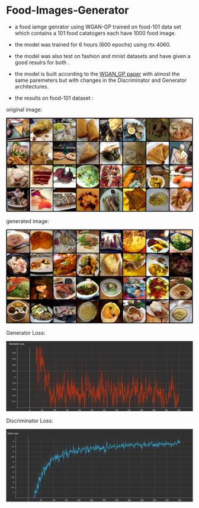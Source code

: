 
# Food-Images-Generator

- a food iamge genrator using WGAN-GP trained on food-101 data set which contains a 101 food catatogers each have 1000 food image.

- the model was trained for 6 hours (600 epochs) using rtx 4060.

- the model was also test on fashion and mnist datasets and have given a good resulrs for both .

- the model is built according to the [WGAN_GP paper](https://arxiv.org/pdf/1704.00028v3) with almost the same paremeters but with changes in the Discriminator and Generator architectures.

- the results on food-101 dataset :

original image:

![screenshot](results/original_image.png)

generated image:

![screenshot](results/generated_image.png)

   Generator Loss:

![screenshot](results/Generator_Loss.png)

   Discriminator Loss:

![screenshot](results/Discriminator_Loss.png)
